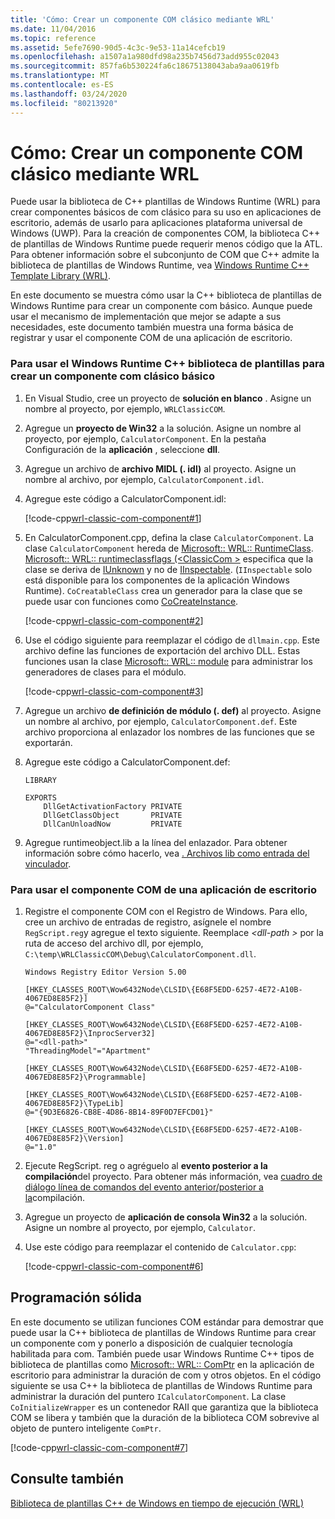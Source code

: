 ```yaml
---
title: 'Cómo: Crear un componente COM clásico mediante WRL'
ms.date: 11/04/2016
ms.topic: reference
ms.assetid: 5efe7690-90d5-4c3c-9e53-11a14cefcb19
ms.openlocfilehash: a1507a1a980dfd98a235b7456d73add955c02043
ms.sourcegitcommit: 857fa6b530224fa6c18675138043aba9aa0619fb
ms.translationtype: MT
ms.contentlocale: es-ES
ms.lasthandoff: 03/24/2020
ms.locfileid: "80213920"
---
```

# <a name="how-to-create-a-classic-com-component-using-wrl"></a>Cómo: Crear un componente COM clásico mediante WRL

Puede usar la biblioteca de C++ plantillas de Windows Runtime (WRL) para crear componentes básicos de com clásico para su uso en aplicaciones de escritorio, además de usarlo para aplicaciones plataforma universal de Windows (UWP). Para la creación de componentes COM, la biblioteca C++ de plantillas de Windows Runtime puede requerir menos código que la ATL. Para obtener información sobre el subconjunto de COM que C++ admite la biblioteca de plantillas de Windows Runtime, vea [Windows Runtime C++ Template Library (WRL)](windows-runtime-cpp-template-library-wrl.md).

En este documento se muestra cómo usar la C++ biblioteca de plantillas de Windows Runtime para crear un componente com básico. Aunque puede usar el mecanismo de implementación que mejor se adapte a sus necesidades, este documento también muestra una forma básica de registrar y usar el componente COM de una aplicación de escritorio.

### <a name="to-use-the-windows-runtime-c-template-library-to-create-a-basic-classic-com-component"></a>Para usar el Windows Runtime C++ biblioteca de plantillas para crear un componente com clásico básico

1. En Visual Studio, cree un proyecto de **solución en blanco** . Asigne un nombre al proyecto, por ejemplo, `WRLClassicCOM`.

2. Agregue un **proyecto de Win32** a la solución. Asigne un nombre al proyecto, por ejemplo, `CalculatorComponent`. En la pestaña Configuración de la **aplicación** , seleccione **dll**.

3. Agregue un archivo de **archivo MIDL (. idl)** al proyecto. Asigne un nombre al archivo, por ejemplo, `CalculatorComponent.idl`.

4. Agregue este código a CalculatorComponent.idl:

   [!code-cpp[wrl-classic-com-component#1](../codesnippet/CPP/how-to-create-a-classic-com-component-using-wrl_1.idl)]

5. En CalculatorComponent.cpp, defina la clase `CalculatorComponent`. La clase `CalculatorComponent` hereda de [Microsoft:: WRL:: RuntimeClass](runtimeclass-class.md). [Microsoft:: WRL:: runtimeclassflags (\<ClassicCom >](runtimeclassflags-structure.md) especifica que la clase se deriva de [IUnknown](/windows/win32/api/unknwn/nn-unknwn-iunknown) y no de [IInspectable](/windows/win32/api/inspectable/nn-inspectable-iinspectable). (`IInspectable` solo está disponible para los componentes de la aplicación Windows Runtime). `CoCreatableClass` crea un generador para la clase que se puede usar con funciones como [CoCreateInstance](/windows/win32/api/combaseapi/nf-combaseapi-cocreateinstance).

   [!code-cpp[wrl-classic-com-component#2](../codesnippet/CPP/how-to-create-a-classic-com-component-using-wrl_2.cpp)]

6. Use el código siguiente para reemplazar el código de `dllmain.cpp`. Este archivo define las funciones de exportación del archivo DLL. Estas funciones usan la clase [Microsoft:: WRL:: module](module-class.md) para administrar los generadores de clases para el módulo.

   [!code-cpp[wrl-classic-com-component#3](../codesnippet/CPP/how-to-create-a-classic-com-component-using-wrl_3.cpp)]

7. Agregue un archivo **de definición de módulo (. def)** al proyecto. Asigne un nombre al archivo, por ejemplo, `CalculatorComponent.def`. Este archivo proporciona al enlazador los nombres de las funciones que se exportarán.

8. Agregue este código a CalculatorComponent.def:

    ```
    LIBRARY

    EXPORTS
        DllGetActivationFactory PRIVATE
        DllGetClassObject       PRIVATE
        DllCanUnloadNow         PRIVATE
    ```

9. Agregue runtimeobject.lib a la línea del enlazador. Para obtener información sobre cómo hacerlo, vea [. Archivos lib como entrada del vinculador](../../build/reference/dot-lib-files-as-linker-input.md).

### <a name="to-consume-the-com-component-from-a-desktop-app"></a>Para usar el componente COM de una aplicación de escritorio

1. Registre el componente COM con el Registro de Windows. Para ello, cree un archivo de entradas de registro, asígnele el nombre `RegScript.reg`y agregue el texto siguiente. Reemplace *\<dll-path >* por la ruta de acceso del archivo dll, por ejemplo, `C:\temp\WRLClassicCOM\Debug\CalculatorComponent.dll`.

    ```
    Windows Registry Editor Version 5.00

    [HKEY_CLASSES_ROOT\Wow6432Node\CLSID\{E68F5EDD-6257-4E72-A10B-4067ED8E85F2}]
    @="CalculatorComponent Class"

    [HKEY_CLASSES_ROOT\Wow6432Node\CLSID\{E68F5EDD-6257-4E72-A10B-4067ED8E85F2}\InprocServer32]
    @="<dll-path>"
    "ThreadingModel"="Apartment"

    [HKEY_CLASSES_ROOT\Wow6432Node\CLSID\{E68F5EDD-6257-4E72-A10B-4067ED8E85F2}\Programmable]

    [HKEY_CLASSES_ROOT\Wow6432Node\CLSID\{E68F5EDD-6257-4E72-A10B-4067ED8E85F2}\TypeLib]
    @="{9D3E6826-CB8E-4D86-8B14-89F0D7EFCD01}"

    [HKEY_CLASSES_ROOT\Wow6432Node\CLSID\{E68F5EDD-6257-4E72-A10B-4067ED8E85F2}\Version]
    @="1.0"
    ```

2. Ejecute RegScript. reg o agréguelo al **evento posterior a la compilación**del proyecto. Para obtener más información, vea [cuadro de diálogo línea de comandos del evento anterior/posterior a la](/visualstudio/ide/reference/pre-build-event-post-build-event-command-line-dialog-box)compilación.

3. Agregue un proyecto de **aplicación de consola Win32** a la solución. Asigne un nombre al proyecto, por ejemplo, `Calculator`.

4. Use este código para reemplazar el contenido de `Calculator.cpp`:

   [!code-cpp[wrl-classic-com-component#6](../codesnippet/CPP/how-to-create-a-classic-com-component-using-wrl_6.cpp)]

## <a name="robust-programming"></a>Programación sólida

En este documento se utilizan funciones COM estándar para demostrar que puede usar la C++ biblioteca de plantillas de Windows Runtime para crear un componente com y ponerlo a disposición de cualquier tecnología habilitada para com. También puede usar Windows Runtime C++ tipos de biblioteca de plantillas como [Microsoft:: WRL:: ComPtr](comptr-class.md) en la aplicación de escritorio para administrar la duración de com y otros objetos. En el código siguiente se usa C++ la biblioteca de plantillas de Windows Runtime para administrar la duración del puntero `ICalculatorComponent`. La clase `CoInitializeWrapper` es un contenedor RAII que garantiza que la biblioteca COM se libera y también que la duración de la biblioteca COM sobrevive al objeto de puntero inteligente `ComPtr`.

[!code-cpp[wrl-classic-com-component#7](../codesnippet/CPP/how-to-create-a-classic-com-component-using-wrl_7.cpp)]

## <a name="see-also"></a>Consulte también

[Biblioteca de plantillas C++ de Windows en tiempo de ejecución (WRL)](windows-runtime-cpp-template-library-wrl.md)
